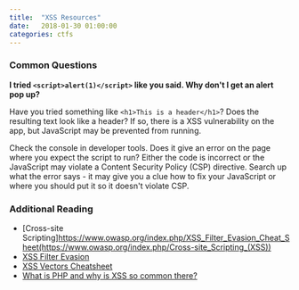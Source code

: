 ```yaml
---
title:  "XSS Resources"
date:   2018-01-30 01:00:00
categories: ctfs
---
```


### Common Questions

**I tried `<script>alert(1)</script>` like you said. Why don't I get an alert pop up?**

Have you tried something like `<h1>This is a header</h1>`? Does the resulting text look 
like a header? If so, there is a XSS vulnerability on the app, but JavaScript may be 
prevented from running. 

Check the console in developer tools. Does it give an error on the page where you expect 
the script to run? Either the code is incorrect or the JavaScript may violate a Content 
Security Policy (CSP) directive. Search up what the error says - it may give you a clue
how to fix your JavaScript or where you should put it so it doesn't violate CSP. 

### Additional Reading

* [Cross-site Scripting]https://www.owasp.org/index.php/XSS_Filter_Evasion_Cheat_Sheet(https://www.owasp.org/index.php/Cross-site_Scripting_(XSS))
* [XSS Filter Evasion](https://www.owasp.org/index.php/XSS_Filter_Evasion_Cheat_Sheet)
* [XSS Vectors Cheatsheet](https://gist.github.com/kurobeats/9a613c9ab68914312cbb415134795b45)
* [What is PHP and why is XSS so common there?](https://www.youtube.com/watch?v=Q2mGcbkX550)
